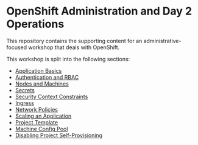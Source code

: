 # OpenShift Administration and Day 2 Operations

This repository contains the supporting content for
an administrative-focused workshop that deals with OpenShift.

This workshop is split into the following sections:

- [Application Basics](01-application-basics/)
- [Authentication and RBAC](02-oauth-rbac/)
- [Nodes and Machines](03-mco/)
- [Secrets](04-secrets/)
- [Security Context Constraints](05-scc/)
- [Ingress](06-ingress/)
- [Network Policies](07-network-policies/)
- [Scaling an Application](08-scaling-apps/)
- [Project Template](09-project-template/)
- [Machine Config Pool](10-mcp/)
- [Disabling Project Self-Provisioning](11-disable-project-autoprovision/)
